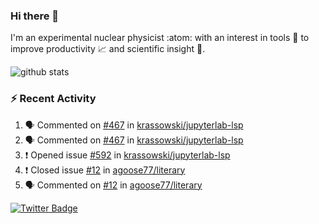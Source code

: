 ### Hi there 👋 

I'm an experimental nuclear physicist :atom: with an interest in tools :wrench: to improve productivity :chart_with_upwards_trend: and scientific insight :telescope:.

![github stats](https://github-readme-stats.vercel.app/api?username=agoose77&show_icons=true&hide_rank=true&hide_title=true&bg_color=30,e76445,904e95&text_color=efe3ec&icon_color=efe3ec)
<!--
**agoose77/agoose77** is a ✨ _special_ ✨ repository because its `README.md` (this file) appears on your GitHub profile.

Here are some ideas to get you started:

- 🔭 I’m currently working on ...
- 🌱 I’m currently learning ...
- 👯 I’m looking to collaborate on ...
- 🤔 I’m looking for help with ...
- 💬 Ask me about ...
- 📫 How to reach me: ...
- 😄 Pronouns: ...
- ⚡ Fun fact: ...
-->

### :zap: Recent Activity
<!--START_SECTION:activity-->
1. 🗣 Commented on [#467](https://github.com/krassowski/jupyterlab-lsp/issues/467) in [krassowski/jupyterlab-lsp](https://github.com/krassowski/jupyterlab-lsp)
2. 🗣 Commented on [#467](https://github.com/krassowski/jupyterlab-lsp/issues/467) in [krassowski/jupyterlab-lsp](https://github.com/krassowski/jupyterlab-lsp)
3. ❗️ Opened issue [#592](https://github.com/krassowski/jupyterlab-lsp/issues/592) in [krassowski/jupyterlab-lsp](https://github.com/krassowski/jupyterlab-lsp)
4. ❗️ Closed issue [#12](https://github.com/agoose77/literary/issues/12) in [agoose77/literary](https://github.com/agoose77/literary)
5. 🗣 Commented on [#12](https://github.com/agoose77/literary/issues/12) in [agoose77/literary](https://github.com/agoose77/literary)
<!--END_SECTION:activity-->


[![Twitter Badge](https://img.shields.io/twitter/follow/agoose77?style=flat-square&logo=Twitter&logoColor=white&color=cornflowerblue)](https://twitter.com/agoose77)
